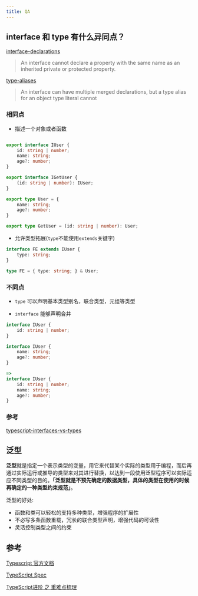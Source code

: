 ```yaml
---
title: QA
---
```


## interface 和 type 有什么异同点？

[interface-declarations](https://github.com/Microsoft/TypeScript/blob/master/doc/spec.md#71-interface-declarations)

> An interface cannot declare a property with the same name as an inherited private or protected property.

[type-aliases](https://github.com/Microsoft/TypeScript/blob/master/doc/spec.md#310-type-aliases)

> An interface can have multiple merged declarations, but a type alias for an object type literal cannot

### 相同点

- 描述一个对象或者函数

```typescript

export interface IUser {
    id: string | number;
    name: string;
    age?: number;
}

export interface IGetUser {
    (id: string | number): IUser;
}

export type User = {
    name: string;
    age?: number;
}

export type GetUser = (id: string | number): User;

```

- 允许类型拓展(`type`不能使用`extends`关键字)

```typescript
interface FE extends IUser {
    type: string;
}

type FE = { type: string; } & User;

```

### 不同点

- `type` 可以声明基本类型别名，联合类型，元组等类型

- `interface` 能够声明合并

```typescript
interface IUser {
    id: string | number;
}

interface IUser {
    name: string;
    age?: number;
}

=>
interface IUser {
    id: string | number;
    name: string;
    age?: number;
}
```

### 参考

[typescript-interfaces-vs-types](https://stackoverflow.com/questions/37233735/typescript-interfaces-vs-types)

## 泛型

**泛型**就是指定一个表示类型的变量，用它来代替某个实际的类型用于编程，而后再通过实际运行或推导的类型来对其进行替换，以达到一段使用泛型程序可以实际适应不同类型的目的。**「泛型就是不预先确定的数据类型，具体的类型在使用的时候再确定的一种类型约束规范」**。

泛型的好处:

- 函数和类可以轻松的支持多种类型，增强程序的扩展性
- 不必写多条函数重载，冗长的联合类型声明，增强代码的可读性
- 灵活控制类型之间的约束

## 参考

[Typescript 官方文档](https://www.tslang.cn/index.html)

[TypeScript Spec](https://github.com/Microsoft/TypeScript/blob/master/doc/spec.md)

[TypeScript进阶 之 重难点梳理](https://mp.weixin.qq.com/s/xWaVvh5lXG8Nb_U6bmJamw)

